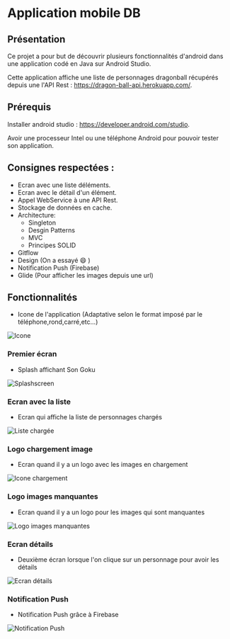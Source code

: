 # Application mobile DB
## Présentation
Ce projet a pour but de découvrir plusieurs fonctionnalités d'android dans une application codé en Java sur Android Studio.

Cette application affiche une liste de personnages dragonball récupérés depuis une l'API Rest : https://dragon-ball-api.herokuapp.com/.

## Prérequis

Installer android studio : https://developer.android.com/studio.

Avoir une processeur Intel ou une téléphone Android pour pouvoir tester son application.

## Consignes respectées :

- Ecran avec une liste déléments.
- Ecran avec le détail d'un élément.
- Appel WebService à une API Rest.
- Stockage de données en cache.
- Architecture:
  - Singleton
  - Desgin Patterns
  - MVC
  - Principes SOLID
- Gitflow
- Design (On a essayé :smile: )
- Notification Push (Firebase)
- Glide (Pour afficher les images depuis une url)

## Fonctionnalités

- Icone de l'application (Adaptative selon le format imposé par le téléphone,rond,carré,etc...)

![Icone](https://github.com/Abissem/appmessibah32/blob/master/img_readme/icone.png)

### Premier écran

- Splash affichant Son Goku

![Splashscreen](https://github.com/Abissem/appmessibah32/blob/master/img_readme/spalshcreen.png)

### Ecran avec la liste

- Ecran qui affiche la liste de personnages chargés

![Liste chargée](https://github.com/Abissem/appmessibah32/blob/master/img_readme/liste%20charg%C3%A9.png)

### Logo chargement image

- Ecran quand il y a un logo avec les images en chargement

![Icone chargement](https://github.com/Abissem/appmessibah32/blob/master/img_readme/icone%20chargement%20image.png)

### Logo images manquantes

- Ecran quand il y a un logo pour les images qui sont manquantes

![Logo images manquantes](https://github.com/Abissem/appmessibah32/blob/master/img_readme/image%20manquante.png)

### Ecran détails

- Deuxième écran lorsque l'on clique sur un personnage pour avoir les détails

![Ecran détails](https://github.com/Abissem/appmessibah32/blob/master/img_readme/page%20d%C3%A9tails.png)

### Notification Push

- Notification Push grâce à Firebase

![Notification Push](https://github.com/Abissem/appmessibah32/blob/master/img_readme/Notification%20Push.png)


